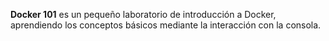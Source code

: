 
**Docker 101** es un pequeño laboratorio de introducción a Docker, aprendiendo los conceptos básicos mediante la interacción con la consola.